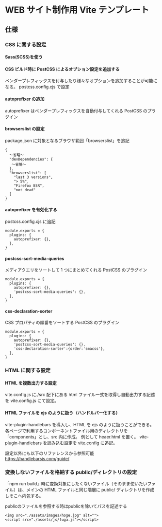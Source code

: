 # WEB サイト制作用 Vite テンプレート

## 仕様

### CSS に関する設定

#### Sass(SCSS)を使う

#### CSS ビルド時に PostCSS によるオプション設定を追加する

ベンダープレフィックスを付与したり様々なオプションを追加することが可能になる。
postcss.config.cjs で設定

#### autoprefixer の追加

autoprefixer はベンダープレフィックスを自動付与してくれる PostCSS のプラグイン

#### browserslist の設定

package.json に対象となるブラウザ範囲「browserslist」を追記

```
{
  〜省略〜
  "devDependencies": {
   〜省略〜
  },
  "browserslist": [
    "last 3 versions",
    "> 5%",
    "Firefox ESR",
    "not dead"
  ]
}
```

#### autoprefixer を有効化する

postcss.config.cjs に追記

```
module.exports = {
  plugins: {
    autoprefixer: {},
  },
}
```

#### postcss-sort-media-queries

メディアクエリをソートして 1 つにまとめてくれる PostCSS のプラグイン

```
module.exports = {
  plugins: {
    autoprefixer: {},
    'postcss-sort-media-queries': {},
  },
}
```

#### css-declaration-sorter

CSS プロパティの順番をソートする PostCSS のプラグイン

```
module.exports = {
  plugins: {
    autoprefixer: {},
    'postcss-sort-media-queries': {},
    'css-declaration-sorter':{order:'smacss'},
  },
}
```

### HTML に関する設定

#### HTML を複数出力する設定

vite.config.js に./src 配下にある html ファイル一式を取得し自動出力する記述を vite.config.js にて設定。

#### HTML ファイルを ejs のように扱う（ハンドルバー化する）

vite-plugin-handlebars を導入し、HTML を ejs のように扱うことができる。
各ページで利用するコンポーネントファイル用のディレクトリを「components」とし、src 内に作成。
例として heaer.html を置く。
vite-plugin-handlebars を読み込む設定を vite.config に追記。

設定以外にも以下のリファレンスから参照可能
https://handlebarsjs.com/guide/

### 変換しないファイルを格納する public/ディレクトリの設定

「npm run build」時に変換対象にしたくないファイル（そのまま使いたいファイル）は、メインの HTML ファイルと同じ階層に public/ ディレクトリを作成しそこへ内包する。

publicのファイルを参照する時はpublicを除いてパスを記述する

```
<img src="./assets/images/hoge.jpg" alt="">
<script src="./assets/js/fuga.js"></script>
```
